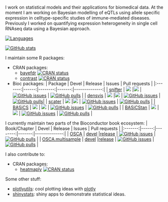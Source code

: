 I work on statistical models and their applications for biomedical data.
At the moment I am working on Bayesian modelling of eQTLs using allele
specific expression in celltype-specific studies of immune-mediated diseases.
Previously I worked on quantifying expression heterogeneity in 
single cell RNAseq data using a Bayesian approach.

[![Languages](https://github-readme-stats.vercel.app/api/top-langs?username=Alanocallaghan&layout=compact&hide=tex,html,groovy&theme=radical)](https://github.com/anuraghazra/github-readme-stats)

[![GitHub stats](https://github-readme-stats.vercel.app/api?username=Alanocallaghan&count_private=true&theme=radical)](https://github.com/anuraghazra/github-readme-stats)

I maintain some R packages:
- CRAN packages:
  - [bayefdr](https://cran.r-project.org/web/packages/bayefdr/index.html) [![CRAN
status](https://www.r-pkg.org/badges/version/bayefdr)](https://CRAN.R-project.org/package=bayefdr)
  - [contrast](https://cran.r-project.org/web/packages/contrast/index.html) [![CRAN
status](https://www.r-pkg.org/badges/version/contrast)](https://CRAN.R-project.org/package=contrast)
- Bioc packages:
  | Package | Devel | Release | Issues | Pull requests |
  |:-------:|------:|--------:|-------:|--------------:|
  | [snifter](https://github.com/Alanocallaghan/snifter) | [![](http://bioconductor.org/shields/build/devel/bioc/snifter.svg)](http://bioconductor.org/checkResults/devel/bioc-LATEST/snifter) |[![](http://bioconductor.org/shields/build/release/bioc/snifter.svg)](http://bioconductor.org/checkResults/release/bioc-LATEST/snifter) | [![GitHub issues](https://img.shields.io/github/issues/Alanocallaghan/snifter)](https://github.com/Alanocallaghan/snifter/issues) | [![GitHub pulls](https://img.shields.io/github/issues-pr/Alanocallaghan/snifter)](https://github.com/Alanocallaghan/snifter/pulls) |
  | [densvis](https://github.com/Alanocallaghan/densvis) | [![](http://bioconductor.org/shields/build/devel/bioc/densvis.svg)](http://bioconductor.org/checkResults/devel/bioc-LATEST/densvis) |[![](http://bioconductor.org/shields/build/release/bioc/densvis.svg)](http://bioconductor.org/checkResults/release/bioc-LATEST/densvis) | [![GitHub issues](https://img.shields.io/github/issues/Alanocallaghan/densvis)](https://github.com/Alanocallaghan/densvis/issues) | [![GitHub pulls](https://img.shields.io/github/issues-pr/Alanocallaghan/densvis)](https://github.com/Alanocallaghan/densvis/pulls)|
  | [scater](https://github.com/Alanocallaghan/scater) | [![](http://bioconductor.org/shields/build/devel/bioc/scater.svg)](http://bioconductor.org/checkResults/devel/bioc-LATEST/scater) |[![](http://bioconductor.org/shields/build/release/bioc/scater.svg)](http://bioconductor.org/checkResults/release/bioc-LATEST/scater) | [![GitHub issues](https://img.shields.io/github/issues/Alanocallaghan/scater)](https://github.com/Alanocallaghan/scater/issues) | [![GitHub pulls](https://img.shields.io/github/issues-pr/Alanocallaghan/scater)](https://github.com/Alanocallaghan/scater/pulls) |
  | [BASiCS](https://bioconductor.org/packages/devel/bioc/html/BASiCS.html) | [![](http://bioconductor.org/shields/build/devel/bioc/BASiCS.svg)](http://bioconductor.org/checkResults/devel/bioc-LATEST/BASiCS) | [![](http://bioconductor.org/shields/build/release/bioc/BASiCS.svg)](http://bioconductor.org/checkResults/release/bioc-LATEST/BASiCS) | [![GitHub issues](https://img.shields.io/github/issues/catavallejos/BASiCS)](https://github.com/catavallejos/BASiCS/issues) | [![GitHub pulls](https://img.shields.io/github/issues-pr/catavallejos/BASiCS)](https://github.com/catavallejos/BASiCS/pulls) |
  | [BASiCStan](https://bioconductor.org/packages/devel/bioc/html/BASiCStan.html) | [![](http://bioconductor.org/shields/build/devel/bioc/BASiCStan.svg)](http://bioconductor.org/checkResults/devel/bioc-LATEST/BASiCStan) | [![](http://bioconductor.org/shields/build/release/bioc/BASiCStan.svg)](http://bioconductor.org/checkResults/release/bioc-LATEST/BASiCStan) | [![GitHub issues](https://img.shields.io/github/issues/Alanocallaghan/BASiCStan)](https://github.com/Alanocallaghan/BASiCStan/issues) | [![GitHub pulls](https://img.shields.io/github/issues-pr/Alanocallaghan/BASiCStan)](https://github.com/Alanocallaghan/BASiCStan/pulls) |

I currently maintain two parts of the Bioconductor book ecosystem:
  | Book/Chapter | Devel | Release | Issues | Pull requests |
  |:-------:|------:|--------:|-------:|--------------:|
  | [OSCA](https://github.com/OSCA-source/OSCA) | [devel](http://bioconductor.org/checkResults/devel/bioc-LATEST/OSCA) |[release](http://bioconductor.org/checkResults/release/bioc-LATEST/OSCA) | [![GitHub issues](https://img.shields.io/github/issues/OSCA-source/OSCA)](https://github.com/OSCA-source/OSCA/issues) | [![GitHub pulls](https://img.shields.io/github/issues-pr/OSCA-source/OSCA)](https://github.com/OSCA-source/OSCA/pulls) |
  | [OSCA.multisample](https://github.com/OSCA-source/OSCA.multisample) | [devel](http://bioconductor.org/checkResults/devel/bioc-LATEST/OSCA.multisample) |[release](http://bioconductor.org/checkResults/release/bioc-LATEST/OSCA.multisample) | [![GitHub issues](https://img.shields.io/github/issues/OSCA-source/OSCA.multisample)](https://github.com/OSCA-source/OSCA.multisample/issues) | [![GitHub pulls](https://img.shields.io/github/issues-pr/OSCA-source/OSCA)](https://github.com/OSCA-source/OSCA.multisample/pulls) |


I also contribute to:
- CRAN packages:
  - [heatmaply](https://cran.r-project.org/web/packages/heatmaply/index.html) [![CRAN
status](https://www.r-pkg.org/badges/version/heatmaply)](https://CRAN.R-project.org/package=heatmaply)

Some other stuff:
- [plotlyutils](https://github.com/Alanocallaghan/plotlyutils): cool plotting ideas with [plotly](https://plotly.com/)
- [shinystats](https://github.com/Alanocallaghan/shinystats): shiny apps to demonstrate statistical ideas.
